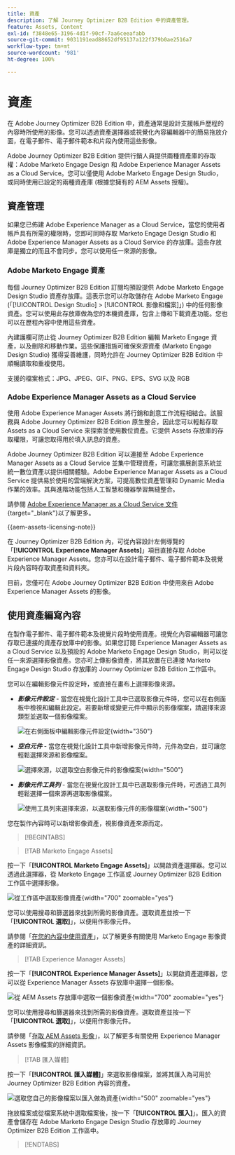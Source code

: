 ```yaml
---
title: 資產
description: 了解 Journey Optimizer B2B Edition 中的資產管理。
feature: Assets, Content
exl-id: f3848e65-3196-4d1f-90cf-7aa6ceeafabb
source-git-commit: 9031191ead88652df95137a122f379b0ae2516a7
workflow-type: tm+mt
source-wordcount: '981'
ht-degree: 100%

---
```


# 資產

在 Adobe Journey Optimizer B2B Edition 中，資產通常是設計支援帳戶歷程的內容時所使用的影像。您可以透過資產選擇器或視覺化內容編輯器中的簡易拖放介面，在電子郵件、電子郵件範本和片段內使用這些影像。

Adobe Journey Optimizer B2B Edition 提供行銷人員提供兩種資產庫的存取權：Adobe Marketo Engage Design 和 Adobe Experience Manager Assets as a Cloud Service。您可以僅使用 Adobe Marketo Engage Design Studio，或同時使用已設定的兩種資產庫 (根據您擁有的 AEM Assets 授權)。

## 資產管理

如果您已佈建 Adobe Experience Manager as a Cloud Service，當您的使用者帳戶具有所需的權限時，您即可同時存取 Marketo Engage Design Studio 和 Adobe Experience Manager Assets as a Cloud Service 的存放庫。這些存放庫是獨立的而且不會同步。您可以使用任一來源的影像。

### Adobe Marketo Engage 資產

每個 Journey Optimizer B2B Edition 訂閱均預設提供 Adobe Marketo Engage Design Studio 資產存放庫。這表示您可以存取儲存在 Adobe Marketo Engage (「[!UICONTROL Design Studio] > [!UICONTROL 影像和檔案]」) 中的任何影像資產。您可以使用此存放庫做為您的本機資產庫，包含上傳和下載資產功能。您也可以在歷程內容中使用這些資產。

內建護欄可防止從 Journey Optimizer B2B Edition 編輯 Marketo Engage 資產，以及刪除和移動作業。這些保護措施可確保來源資產 (Marketo Engage Design Studio) 獲得妥善維護，同時允許在 Journey Optimizer B2B Edition 中順暢讀取和重複使用。

支援的檔案格式：JPG、JPEG、GIF、PNG、EPS、SVG 以及 RGB

### Adobe Experience Manager Assets as a Cloud Service

使用 Adobe Experience Manager Assets 將行銷和創意工作流程相結合。該服務與 Adobe Journey Optimizer B2B Edition 原生整合，因此您可以輕鬆存取 Assets as a Cloud Service 來探索並使用數位資產。它提供 Assets 存放庫的存取權限，可讓您取得用於填入訊息的資產。

Adobe Journey Optimizer B2B Edition 可以連接至 Adobe Experience Manager Assets as a Cloud Service 並集中管理資產，可讓您擴展創意系統並統一數位資產以提供相關體驗。Adobe Experience Manager Assets as a Cloud Service 提供易於使用的雲端解決方案，可提高數位資產管理和 Dynamic Media 作業的效率。其與進階功能包括人工智慧和機器學習無縫整合。

請參閱 [Adobe Experience Manager as a Cloud Service 文件](https://experienceleague.adobe.com/zh-hant/docs/experience-manager-cloud-service/content/assets/overview){target="_blank"}以了解更多。

{{aem-assets-licensing-note}}

在 Journey Optimizer B2B Edition 內，可從內容設計左側導覽的「**[!UICONTROL Experience Manager Assets]**」項目直接存取 Adobe Experience Manager Assets。您亦可以在設計電子郵件、電子郵件範本及視覺片段內容時存取資產和資料夾。

目前，您僅可在 Adobe Journey Optimizer B2B Edition 中使用來自 Adobe Experience Manager Assets 的影像。

## 使用資產編寫內容

在製作電子郵件、電子郵件範本及視覺片段時使用資產。視覺化內容編輯器可讓您存取已連接的資產存放庫中的影像。如果您訂閱 Experience Manager Assets as a Cloud Service 以及預設的 Adobe Marketo Engage Design Studio，則可以從任一來源選擇影像資產。您亦可上傳影像資產，將其放置在已連接 Marketo Engage Design Studio 存放庫的 Journey Optimizer B2B Edition 工作區中。

您可以在編輯影像元件設定時，或直接在畫布上選擇影像來源。

* **_影像元件設定_** - 當您在視覺化設計工具中已選取影像元件時，您可以在右側面板中檢視和編輯此設定。若要新增或變更元件中顯示的影像檔案，請選擇來源類型並選取一個影像檔案。

  ![在右側面板中編輯影像元件設定](./assets/content-assets-image-settings.png){width="350"}

* **_空白元件_** - 當您在視覺化設計工具中新增影像元件時，元件為空白，並可讓您輕鬆選擇來源和影像檔案。

  ![選擇來源，以選取空白影像元件的影像檔案](./assets/content-assets-image-component-empty.png){width="500"}

* **_影像元件工具列_** - 當您在視覺化設計工具中已選取影像元件時，可透過工具列輕鬆選擇一個來源再選取影像檔案。

  ![使用工具列來選擇來源，以選取影像元件的影像檔案](./assets/content-assets-image-toolbar-settings.png){width="500"}

您在製作內容時可以新增影像資產，視影像資產來源而定。

>[!BEGINTABS]

>[!TAB Marketo Engage Assets]

按一下「**[!UICONTROL Marketo Engage Assets]**」以開啟資產選擇器。您可以透過此選擇器，從 Marketo Engage 工作區或 Journey Optimizer B2B Edition 工作區中選擇影像。

![從工作區中選取影像資產](./assets/content-assets-image-me-selected.png){width="700" zoomable="yes"}

您可以使用搜尋和篩選器來找到所需的影像資產。選取資產並按一下「**[!UICONTROL 選取]**」，以便用作影像元件。

請參閱「[在您的內容中使用資產](./marketo-engage-design-studio.md#use-assets-in-your-content)」，以了解更多有關使用 Marketo Engage 影像資產的詳細資訊。

>[!TAB Experience Manager Assets]

按一下「**[!UICONTROL Experience Manager Assets]**」以開啟資產選擇器，您可以從 Experience Manager Assets 存放庫中選擇一個影像。

![從 AEM Assets 存放庫中選取一個影像資產](./assets/content-assets-image-aem-selected.png){width="700" zoomable="yes"}

您可以使用搜尋和篩選器來找到所需的影像資產。選取資產並按一下「**[!UICONTROL 選取]**」，以便用作影像元件。

請參閱「[存取 AEM Assets 影像](./aem-assets.md#access-aem-assets-images)」，以了解更多有關使用 Experience Manager Assets 影像檔案的詳細資訊。

>[!TAB 匯入媒體]

按一下「**[!UICONTROL 匯入媒體]**」來選取影像檔案，並將其匯入為可用於 Journey Optimizer B2B Edition 內容的資產。

![選取您自己的影像檔案以匯入做為資產](./assets/content-assets-image-import-file-selected.png){width="500" zoomable="yes"}

拖放檔案或從檔案系統中選取檔案後，按一下「**[!UICONTROL 匯入]**」。匯入的資產會儲存在 Adobe Marketo Engage Design Studio 存放庫的 Journey Optimizer B2B Edition 工作區中。

>[!ENDTABS]
